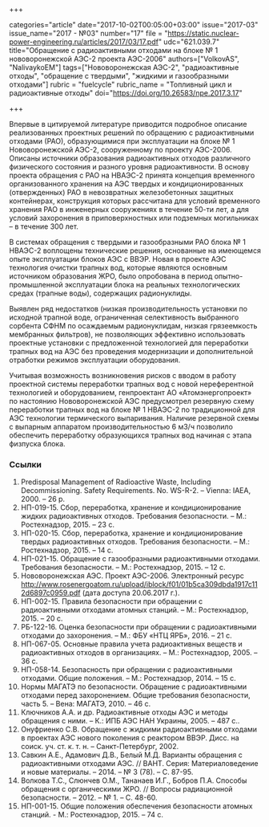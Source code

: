 +++

categories="article"
date="2017-10-02T00:05:00+03:00"
issue="2017-03"
issue_name="2017 - №03"
number="17"
file = "https://static.nuclear-power-engineering.ru/articles/2017/03/17.pdf"
udc="621.039.7"
title="Обращение с радиоактивными отходами на блоке № 1 нововоронежской АЭС-2 проекта АЭС-2006"
authors=["VolkovAS", "NalivaykoEM"]
tags=["Нововоронежская АЭС-2", "радиоактивные отходы", "обращение с твердыми", "жидкими и газообразными отходами"]
rubric = "fuelcycle"
rubric_name = "Топливный цикл и радиоактивные отходы"
doi="https://doi.org/10.26583/npe.2017.3.17"

+++

Впервые в цитируемой литературе приводится подробное описание реализованных проектных решений по обращению с радиоактивными отходами (РАО), образующимися при эксплуатации на блоке № 1 Нововоронежской АЭС-2, сооруженному по проекту АЭС-2006. Описаны источники образования радиоактивных отходов различного физического состояния и разного уровня радиоактивности. В основу проекта обращения с РАО на НВАЭС-2 принята концепция временного организованного хранения на АЭС твердых и кондиционированных (отвержденных) РАО в невозвратных железобетонных защитных контейнерах, конструкция которых рассчитана для условий временного хранения РАО в инженерных сооружениях в течение 50-ти лет, а для условий захоронения в приповерхностных или подземных могильниках – в течение 300 лет.

В системах обращения с твердыми и газообразными РАО блока № 1 НВАЭС-2 воплощены технические решения, основанные на имеющемся опыте эксплуатации блоков АЭС с ВВЭР. Новая в проекте АЭС технология очистки трапных вод, которые являются основным источником образования ЖРО, было опробована в период опытно-промышленной эксплуатации блока на реальных технологических средах (трапные воды), содержащих радионуклиды.

Выявлен ряд недостатков (низкая производительность установки по исходной трапной воде, ограниченная селективность выбранного сорбента СФНМ по осаждаемым радионуклидам, низкая грязеемкость мембранных фильтров), не позволяющих эффективно использовать проектные установки с предложенной технологией для переработки трапных вод на АЭС без проведения модернизации и дополнительной отработки режимов эксплуатации оборудования.

Учитывая возможность возникновения рисков с вводом в работу проектной системы переработки трапных вод с новой нереферентной технологией и оборудованием, генпроектант АО «Атомэнергопроект» по настоянию Нововоронежской АЭС предусмотрел резервную схему переработки трапных вод на блоке № 1 НВАЭС-2 по традиционной для АЭС технологии термического выпаривания. Наличие резервной схемы с выпарным аппаратом производительностью 6 м3/ч позволило обеспечить переработку образующихся трапных вод начиная с этапа физпуска блока.

### Ссылки

1. Predisposal Management of Radioactive Waste, Including Decommissioning. Safety Requirements. No. WS-R-2. – Vienna: IAEA, 2000. – 26 p.
2. НП-019-15. Сбор, переработка, хранение и кондиционирование жидких радиоактивных отходов. Требования безопасности. – М.: Ростехнадзор, 2015. – 23 c.
3. НП-020-15. Сбор, переработка, хранение и кондиционирование твердых радиоактивных отходов. Требования безопасности. – М.: Ростехнадзор, 2015. – 14 с.
4. НП-021-15. Обращение с газообразными радиоактивными отходами. Требования безопасности. – М.: Ростехнадзор, 2015. – 12 с.
5. Нововоронежская АЭС. Проект АЭС-2006. Электронный ресурс http://www.rosenergoatom.ru/upload/iblock/f01/01b5ca309dbda1917c112d6897c0959.pdf (дата доступа 20.06.2017 г.).
6. НП-002-15. Правила безопасности при обращении с радиоактивными отходами атомных станций. – М.: Ростехнадзор, 2015. – 20 с.
7. РБ-122-16. Оценка безопасности при обращении с радиоактивными отходами до захоронения. – М.: ФБУ «НТЦ ЯРБ», 2016. – 21 с.
8. НП-067-05. Основные правила учета радиоактивных веществ и радиоактивных отходов в организациях. – М.: Ростехнадзор, 2005. – 36 с.
9. НП-058-14. Безопасность при обращении с радиоактивными отходами. Общие положения. – М.: Ростехнадзор, 2014. – 15 с.
10. Нормы МАГАТЭ по безопасности. Обращение с радиоактивными отходами перед захоронением. Общие требования безопасности, часть 5. – Вена: МАГАТЭ, 2010. – 46 с.
11. Ключников А.А. и др. Радиоактивные отходы АЭС и методы обращения с ними. – К.: ИПБ АЭС НАН Украины, 2005. – 487 с..
12. Онуфриенко С.В. Обращение с жидкими радиоактивными отходами в проектах АЭС нового поколения с реактором ВВЭР. Дисс. на соиск. уч. ст. к. т. н. – Санкт-Петербург, 2002.
13. Савкин А.Е., Адамович Д.В., Белый М.Д. Варианты обращения с радиоактивными отходами АЭС. // ВАНТ. Серия: Материаловедение и новые материалы. – 2014. – № 3 (78). – С. 87-95.
14. Волкова Т.С., Слюнчев О.М., Тананаев И.Г., Бобров П.А. Способы обращения с органическими ЖРО. // Вопросы радиационной безопасности. – 2012. – № 1. – С. 48-60.
15. НП-001-15. Общие положения обеспечения безопасности атомных станций. - М.: Ростехнадзор, 2015. – 74 с.